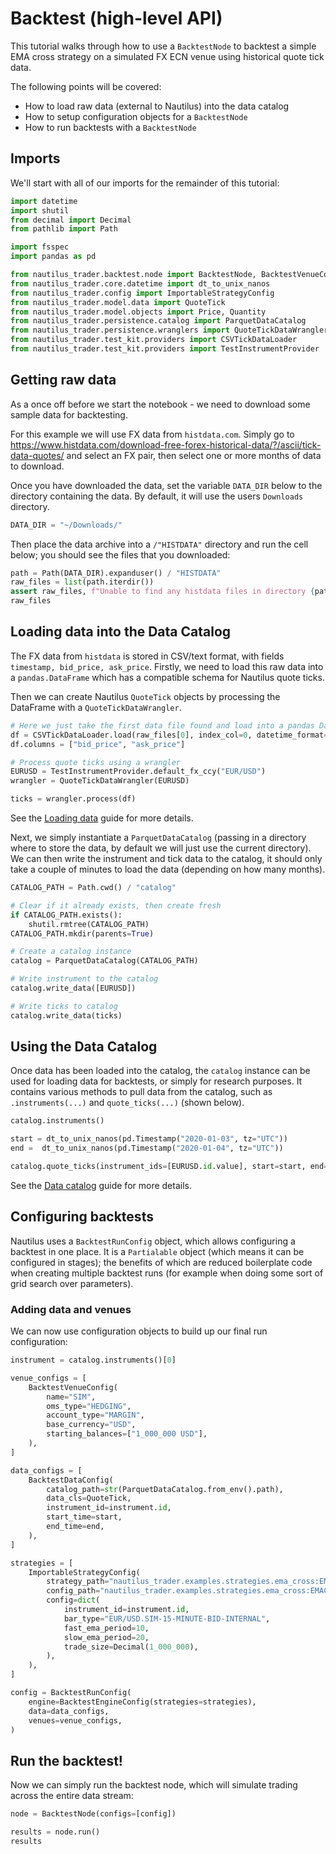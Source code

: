 # Backtest (high-level API)

This tutorial walks through how to use a `BacktestNode` to backtest a simple EMA cross strategy
on a simulated FX ECN venue using historical quote tick data.

The following points will be covered:
- How to load raw data (external to Nautilus) into the data catalog
- How to setup configuration objects for a `BacktestNode`
- How to run backtests with a  `BacktestNode`

## Imports

We'll start with all of our imports for the remainder of this tutorial:

```python
import datetime
import shutil
from decimal import Decimal
from pathlib import Path

import fsspec
import pandas as pd

from nautilus_trader.backtest.node import BacktestNode, BacktestVenueConfig, BacktestDataConfig, BacktestRunConfig, BacktestEngineConfig
from nautilus_trader.core.datetime import dt_to_unix_nanos
from nautilus_trader.config import ImportableStrategyConfig
from nautilus_trader.model.data import QuoteTick
from nautilus_trader.model.objects import Price, Quantity
from nautilus_trader.persistence.catalog import ParquetDataCatalog
from nautilus_trader.persistence.wranglers import QuoteTickDataWrangler
from nautilus_trader.test_kit.providers import CSVTickDataLoader
from nautilus_trader.test_kit.providers import TestInstrumentProvider
```

## Getting raw data

As a once off before we start the notebook - we need to download some sample data for backtesting.

For this example we will use FX data from `histdata.com`. Simply go to https://www.histdata.com/download-free-forex-historical-data/?/ascii/tick-data-quotes/ and select an FX pair, then select one or more months of data to download.

Once you have downloaded the data, set the variable `DATA_DIR` below to the directory containing the data. By default, it will use the users `Downloads` directory.
<!-- #endregion -->

```python
DATA_DIR = "~/Downloads/"
```

Then place the data archive into a `/"HISTDATA"` directory and run the cell below; you should see the files that you downloaded:

```python
path = Path(DATA_DIR).expanduser() / "HISTDATA"
raw_files = list(path.iterdir())
assert raw_files, f"Unable to find any histdata files in directory {path}"
raw_files
```

## Loading data into the Data Catalog

The FX data from `histdata` is stored in CSV/text format, with fields `timestamp, bid_price, ask_price`.
Firstly, we need to load this raw data into a `pandas.DataFrame` which has a compatible schema for Nautilus quote ticks.

Then we can create Nautilus `QuoteTick` objects by processing the DataFrame with a `QuoteTickDataWrangler`.

```python
# Here we just take the first data file found and load into a pandas DataFrame
df = CSVTickDataLoader.load(raw_files[0], index_col=0, datetime_format="%Y%m%d %H%M%S%f")
df.columns = ["bid_price", "ask_price"]

# Process quote ticks using a wrangler
EURUSD = TestInstrumentProvider.default_fx_ccy("EUR/USD")
wrangler = QuoteTickDataWrangler(EURUSD)

ticks = wrangler.process(df)
```

See the [Loading data](../concepts/data) guide for more details.

Next, we simply instantiate a `ParquetDataCatalog` (passing in a directory where to store the data, by default we will just use the current directory).
We can then write the instrument and tick data to the catalog, it should only take a couple of minutes to load the data (depending on how many months).

```python
CATALOG_PATH = Path.cwd() / "catalog"

# Clear if it already exists, then create fresh
if CATALOG_PATH.exists():
    shutil.rmtree(CATALOG_PATH)
CATALOG_PATH.mkdir(parents=True)

# Create a catalog instance
catalog = ParquetDataCatalog(CATALOG_PATH)
```

```python
# Write instrument to the catalog
catalog.write_data([EURUSD])

# Write ticks to catalog
catalog.write_data(ticks)
```

## Using the Data Catalog 

Once data has been loaded into the catalog, the `catalog` instance can be used for loading data for backtests, or simply for research purposes. 
It contains various methods to pull data from the catalog, such as `.instruments(...)` and `quote_ticks(...)` (shown below).

```python
catalog.instruments()
```

```python
start = dt_to_unix_nanos(pd.Timestamp("2020-01-03", tz="UTC"))
end =  dt_to_unix_nanos(pd.Timestamp("2020-01-04", tz="UTC"))

catalog.quote_ticks(instrument_ids=[EURUSD.id.value], start=start, end=end)
```

See the [Data catalog](../concepts/data) guide for more details.

## Configuring backtests

Nautilus uses a `BacktestRunConfig` object, which allows configuring a backtest in one place. It is a `Partialable` object (which means it can be configured in stages); the benefits of which are reduced boilerplate code when creating multiple backtest runs (for example when doing some sort of grid search over parameters).

### Adding data and venues

We can now use configuration objects to build up our final run configuration:

```python
instrument = catalog.instruments()[0]

venue_configs = [
    BacktestVenueConfig(
        name="SIM",
        oms_type="HEDGING",
        account_type="MARGIN",
        base_currency="USD",
        starting_balances=["1_000_000 USD"],
    ),
]

data_configs = [
    BacktestDataConfig(
        catalog_path=str(ParquetDataCatalog.from_env().path),
        data_cls=QuoteTick,
        instrument_id=instrument.id,
        start_time=start,
        end_time=end,
    ),
]

strategies = [
    ImportableStrategyConfig(
        strategy_path="nautilus_trader.examples.strategies.ema_cross:EMACross",
        config_path="nautilus_trader.examples.strategies.ema_cross:EMACrossConfig",
        config=dict(
            instrument_id=instrument.id,
            bar_type="EUR/USD.SIM-15-MINUTE-BID-INTERNAL",
            fast_ema_period=10,
            slow_ema_period=20,
            trade_size=Decimal(1_000_000),
        ),
    ),
]

config = BacktestRunConfig(
    engine=BacktestEngineConfig(strategies=strategies),
    data=data_configs,
    venues=venue_configs,
)

```

## Run the backtest!

Now we can simply run the backtest node, which will simulate trading across the entire data stream:
```python
node = BacktestNode(configs=[config])

results = node.run()
results
```
